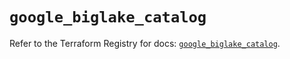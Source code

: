 # `google_biglake_catalog`

Refer to the Terraform Registry for docs: [`google_biglake_catalog`](https://registry.terraform.io/providers/hashicorp/google/6.6.0/docs/resources/biglake_catalog).
